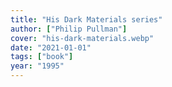 ```yaml
---
title: "His Dark Materials series"
author: ["Philip Pullman"]
cover: "his-dark-materials.webp"
date: "2021-01-01"
tags: ["book"]
year: "1995"
---
```

